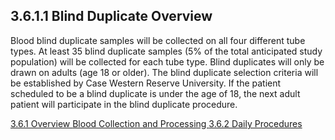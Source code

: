 ## 3.6.1.1 Blind Duplicate Overview

Blood blind duplicate samples will be collected on all four different tube types.  At least 35 blind duplicate samples (5% of the total anticipated study population) will be collected for each tube type.   Blind duplicates will only be drawn on adults (age 18 or older).  The blind duplicate selection criteria will be established by Case Western Reserve University.  If the patient scheduled to be a blind duplicate is under the age of 18, the next adult patient will participate in the blind duplicate procedure.


<div class="center">
<div class="btn-group">
  <a href=":pages_path:/manuals/blood-collection-processing/3-06-01-00-overview.md" class="btn btn-default">
    <span class="glyphicon glyphicon-chevron-left"></span>
    3.6.1 Overview
  </a>

  <a href=":pages_path:/manuals/blood-collection-processing" class="btn btn-default">
    <span class="glyphicon glyphicon-chevron-up"></span>
    Blood Collection and Processing
  </a>

  <a href=":pages_path:/manuals/blood-collection-processing/3-06-02-daily-procedures.md" class="btn btn-success">
    3.6.2 Daily Procedures
    <span class="glyphicon glyphicon-chevron-right"></span>
  </a>
</div>
</div>
